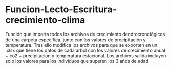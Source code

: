 # Funcion-Lecto-Escritura-crecimiento-clima
Función que importa todos los archivos de crecimiento dendrocronológicos de una carpeta específica, junto con los valores de precipitación y temperatura.
Tras ello modifica los archivos para que se exporten en un .xlsx que tiene los datos de cada arbol con los valores de crecimiento anual + co2 + precipitacion y temperatura estacional.
Los archivos salida incluyen solo los valores para los individuos que superen los 3 años de edad
